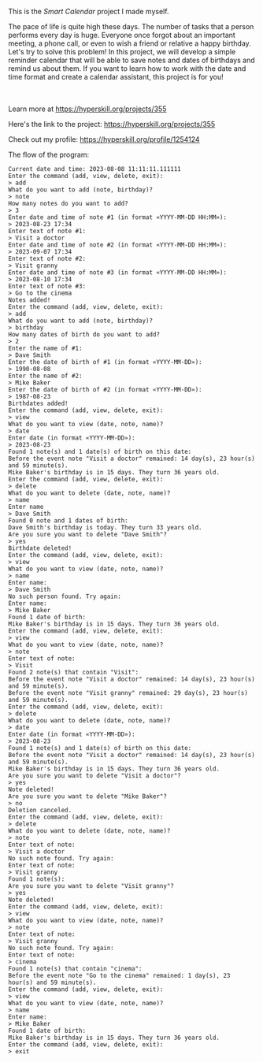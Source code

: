 This is the *Smart Calendar* project I made myself.


<p>The pace of life is quite high these days. The number of tasks that a person performs every day is huge. Everyone once forgot about an important meeting, a phone call, or even to wish a friend or relative a happy birthday. Let's try to solve this problem! In this project, we will develop a simple reminder calendar that will be able to save notes and dates of birthdays and remind us about them. If you want to learn how to work with the date and time format and create a calendar assistant, this project is for you!</p><br/><br/>Learn more at <a href="https://hyperskill.org/projects/355?utm_source=ide&utm_medium=ide&utm_campaign=ide&utm_content=project-card">https://hyperskill.org/projects/355</a>

Here's the link to the project: https://hyperskill.org/projects/355

Check out my profile: https://hyperskill.org/profile/1254124

The flow of the program:
```
Current date and time: 2023-08-08 11:11:11.111111
Enter the command (add, view, delete, exit):
> add
What do you want to add (note, birthday)?
> note
How many notes do you want to add?
> 3
Enter date and time of note #1 (in format «YYYY-MM-DD HH:MM»): 
> 2023-08-23 17:34
Enter text of note #1: 
> Visit a doctor
Enter date and time of note #2 (in format «YYYY-MM-DD HH:MM»): 
> 2023-09-07 17:34
Enter text of note #2: 
> Visit granny
Enter date and time of note #3 (in format «YYYY-MM-DD HH:MM»): 
> 2023-08-10 17:34
Enter text of note #3: 
> Go to the cinema
Notes added!
Enter the command (add, view, delete, exit):
> add
What do you want to add (note, birthday)?
> birthday
How many dates of birth do you want to add?
> 2
Enter the name of #1: 
> Dave Smith
Enter the date of birth of #1 (in format «YYYY-MM-DD»): 
> 1990-08-08
Enter the name of #2: 
> Mike Baker
Enter the date of birth of #2 (in format «YYYY-MM-DD»): 
> 1987-08-23
Birthdates added!
Enter the command (add, view, delete, exit):
> view
What do you want to view (date, note, name)?
> date
Enter date (in format «YYYY-MM-DD»):
> 2023-08-23
Found 1 note(s) and 1 date(s) of birth on this date:
Before the event note "Visit a doctor" remained: 14 day(s), 23 hour(s) and 59 minute(s).
Mike Baker's birthday is in 15 days. They turn 36 years old.
Enter the command (add, view, delete, exit):
> delete
What do you want to delete (date, note, name)?
> name
Enter name
> Dave Smith
Found 0 note and 1 dates of birth:
Dave Smith's birthday is today. They turn 33 years old.
Are you sure you want to delete "Dave Smith"?
> yes
Birthdate deleted!
Enter the command (add, view, delete, exit):
> view
What do you want to view (date, note, name)?
> name
Enter name:
> Dave Smith
No such person found. Try again:
Enter name:
> Mike Baker
Found 1 date of birth:
Mike Baker's birthday is in 15 days. They turn 36 years old.
Enter the command (add, view, delete, exit):
> view
What do you want to view (date, note, name)?
> note
Enter text of note:
> Visit
Found 2 note(s) that contain "Visit":
Before the event note "Visit a doctor" remained: 14 day(s), 23 hour(s) and 59 minute(s).
Before the event note "Visit granny" remained: 29 day(s), 23 hour(s) and 59 minute(s).
Enter the command (add, view, delete, exit):
> delete
What do you want to delete (date, note, name)?
> date
Enter date (in format «YYYY-MM-DD»):
> 2023-08-23
Found 1 note(s) and 1 date(s) of birth on this date:
Before the event note "Visit a doctor" remained: 14 day(s), 23 hour(s) and 59 minute(s).
Mike Baker's birthday is in 15 days. They turn 36 years old.
Are you sure you want to delete "Visit a doctor"?
> yes
Note deleted!
Are you sure you want to delete "Mike Baker"?
> no
Deletion canceled.
Enter the command (add, view, delete, exit):
> delete
What do you want to delete (date, note, name)?
> note
Enter text of note:
> Visit a doctor
No such note found. Try again:
Enter text of note:
> Visit granny
Found 1 note(s):
Are you sure you want to delete "Visit granny"?
> yes
Note deleted!
Enter the command (add, view, delete, exit):
> view
What do you want to view (date, note, name)?
> note
Enter text of note:
> Visit granny
No such note found. Try again:
Enter text of note:
> cinema
Found 1 note(s) that contain "cinema":
Before the event note "Go to the cinema" remained: 1 day(s), 23 hour(s) and 59 minute(s).
Enter the command (add, view, delete, exit):
> view
What do you want to view (date, note, name)?
> name
Enter name:
> Mike Baker
Found 1 date of birth:
Mike Baker's birthday is in 15 days. They turn 36 years old.
Enter the command (add, view, delete, exit):
> exit
```
